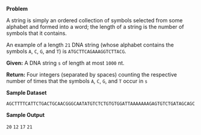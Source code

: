 **Problem**

A string is simply an ordered collection of symbols selected from some alphabet and formed into a word; the length of a string is the number of symbols that it contains.

An example of a length `21` DNA string (whose alphabet contains the symbols `A`, `C`, `G`, and `T`) is `ATGCTTCAGAAAGGTCTTACG`.

**Given:** A DNA string `s` of length at most `1000` nt.

**Return:** Four integers (separated by spaces) counting the respective number of times that the symbols `A`, `C`, `G`, and `T` occur in `s`


**Sample Dataset**

`AGCTTTTCATTCTGACTGCAACGGGCAATATGTCTCTGTGTGGATTAAAAAAAGAGTGTCTGATAGCAGC`

**Sample Output**

`20` `12` `17` `21`
